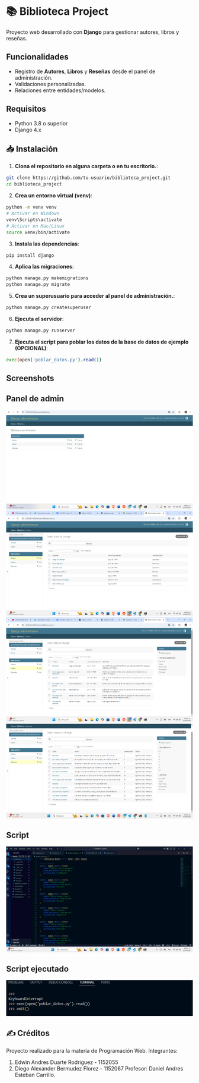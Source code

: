 # 📚 Biblioteca Project

Proyecto web desarrollado con **Django** para gestionar autores, libros y reseñas.

## Funcionalidades

- Registro de **Autores**, **Libros** y **Reseñas** desde el panel de administración.
- Validaciones personalizadas.
- Relaciones entre entidades/modelos.

## Requisitos

- Python 3.8 o superior
- Django 4.x

## 📥 Instalación

1. **Clona el repositorio en alguna carpeta o en tu escritorio.**:

```bash
git clone https://github.com/tu-usuario/biblioteca_project.git
cd biblioteca_project
```

2. **Crea un entorno virtual (venv)**:

```bash
python -m venv venv
# Activar en Windows
venv\Scripts\activate
# Activar en Mac/Linux
source venv/bin/activate
```

3. **Instala las dependencias**:

```bash
pip install django
```

4. **Aplica las migraciones**:

```bash
python manage.py makemigrations
python manage.py migrate
```

5. **Crea un superusuario para acceder al panel de administración.**:

```bash
python manage.py createsuperuser
```

6. **Ejecuta el servidor**:

```bash
python manage.py runserver
```

7. **Ejecuta el script para poblar los datos de la base de datos de ejemplo (OPCIONAL)**:

```bash
exec(open('poblar_datos.py').read())
```

## Screenshots

## Panel de admin

![Panel de admin](screenshots/panel_admin.png)
![Autores](screenshots/autores.png)
![Libros](screenshots/libros.png)
![Reseñas](screenshots/resenas.png)

## Script

![Script](screenshots/script.png)

## Script ejecutado

![Script ejecutado](screenshots/script_ejecutado.png)

## ✍️ Créditos

Proyecto realizado para la materia de Programación Web.
Integrantes:

1. Edwin Andres Duarte Rodriguez - 1152055
2. Diego Alexander Bermudez Florez - 1152067
   Profesor: Daniel Andres Esteban Carrillo.
